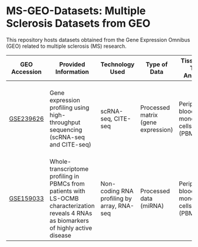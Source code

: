 # MS-GEO-Datasets: Multiple Sclerosis Datasets from GEO
This repository hosts datasets obtained from the Gene Expression Omnibus (GEO) related to multiple sclerosis (MS) research. 


| GEO Accession | Provided Information | Technology Used | Type of Data | Tissue/Cell Type Analyzed | Specific Samples |
|---------------|----------------------|------------------|--------------|----------------------------|------------------|
| [GSE239626](GSE239626/README.md)     | Gene expression profiling using high-throughput sequencing (scRNA-seq and CITE-seq) | scRNA-seq, CITE-seq | Processed matrix (gene expression) | Peripheral blood mononuclear cells (PBMCs) | Multiple sclerosis patients treated with high-dose vitamin D and placebo |
| [GSE159033](GSE159033/README.md)     | Whole-transcriptome profiling in PBMCs from patients with LS-OCMB characterization reveals 4 RNAs as biomarkers of highly active disease | Non-coding RNA profiling by array, RNA-seq | Processed data (miRNA) | Peripheral blood mononuclear cells (PBMCs) | Multiple sclerosis patients with positive and negative LS-OCMB status |

